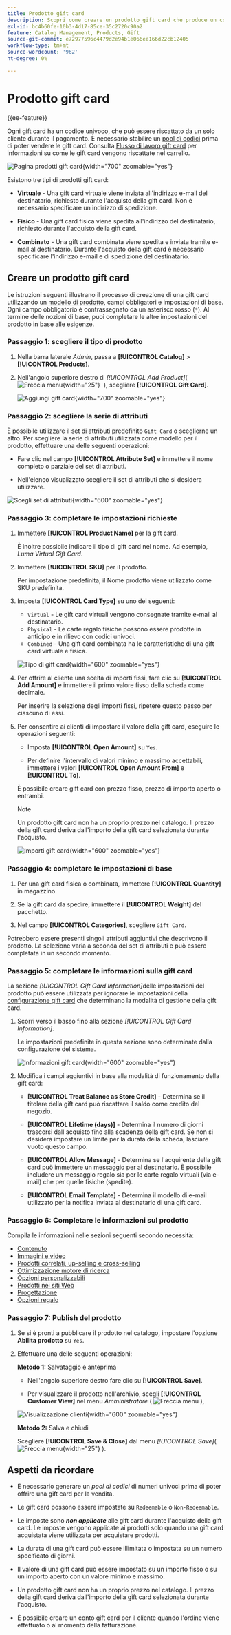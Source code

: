 ```yaml
---
title: Prodotto gift card
description: Scopri come creare un prodotto gift card che produce un codice univoco che deve essere riscattato da un cliente destinatario durante il pagamento.
exl-id: bc4b60fe-10b3-4d17-85ce-35c2720c90a2
feature: Catalog Management, Products, Gift
source-git-commit: e72977596c4479d2e94b1e066ee166d22cb12405
workflow-type: tm+mt
source-wordcount: '962'
ht-degree: 0%

---
```


# Prodotto gift card

{{ee-feature}}

Ogni gift card ha un codice univoco, che può essere riscattato da un solo cliente durante il pagamento. È necessario stabilire un [pool di codici](../stores-purchase/product-gift-card-accounts.md#step-3-establish-the-gift-card-code-pool) prima di poter vendere le gift card. Consulta [Flusso di lavoro gift card](../stores-purchase/product-gift-card-workflow.md) per informazioni su come le gift card vengono riscattate nel carrello.

![Pagina prodotti gift card](./assets/storefront-giftcard-product-page.png){width="700" zoomable="yes"}

Esistono tre tipi di prodotti gift card:

- **Virtuale** - Una gift card virtuale viene inviata all&#39;indirizzo e-mail del destinatario, richiesto durante l&#39;acquisto della gift card. Non è necessario specificare un indirizzo di spedizione.

- **Fisico** - Una gift card fisica viene spedita all&#39;indirizzo del destinatario, richiesto durante l&#39;acquisto della gift card.

- **Combinato** - Una gift card combinata viene spedita e inviata tramite e-mail al destinatario. Durante l&#39;acquisto della gift card è necessario specificare l&#39;indirizzo e-mail e di spedizione del destinatario.

## Creare un prodotto gift card

Le istruzioni seguenti illustrano il processo di creazione di una gift card utilizzando un [modello di prodotto](attribute-sets.md), campi obbligatori e impostazioni di base. Ogni campo obbligatorio è contrassegnato da un asterisco rosso (`*`). Al termine delle nozioni di base, puoi completare le altre impostazioni del prodotto in base alle esigenze.

### Passaggio 1: scegliere il tipo di prodotto

1. Nella barra laterale _Admin_, passa a **[!UICONTROL Catalog]** > **[!UICONTROL Products]**.

1. Nell&#39;angolo superiore destro di _[!UICONTROL Add Product]_( ![Freccia menu](../assets/icon-menu-down-arrow-red.png){width="25"}  ), scegliere **[!UICONTROL Gift Card]**.

   ![Aggiungi gift card](./assets/product-add-gift-card.png){width="700" zoomable="yes"}

### Passaggio 2: scegliere la serie di attributi

È possibile utilizzare il set di attributi predefinito `Gift Card` o sceglierne un altro. Per scegliere la serie di attributi utilizzata come modello per il prodotto, effettuare una delle seguenti operazioni:

- Fare clic nel campo **[!UICONTROL Attribute Set]** e immettere il nome completo o parziale del set di attributi.

- Nell&#39;elenco visualizzato scegliere il set di attributi che si desidera utilizzare.

![Scegli set di attributi](./assets/product-create-choose-attribute-set-gift-card.png){width="600" zoomable="yes"}

### Passaggio 3: completare le impostazioni richieste

1. Immettere **[!UICONTROL Product Name]** per la gift card.

   È inoltre possibile indicare il tipo di gift card nel nome. Ad esempio, _Luma Virtual Gift Card_.

1. Immettere **[!UICONTROL SKU]** per il prodotto.

   Per impostazione predefinita, il Nome prodotto viene utilizzato come SKU predefinita.

1. Imposta **[!UICONTROL Card Type]** su uno dei seguenti:

   - `Virtual` - Le gift card virtuali vengono consegnate tramite e-mail al destinatario.
   - `Physical` - Le carte regalo fisiche possono essere prodotte in anticipo e in rilievo con codici univoci.
   - `Combined` - Una gift card combinata ha le caratteristiche di una gift card virtuale e fisica.

   ![Tipo di gift card](./assets/product-create-gift-card-type.png){width="600" zoomable="yes"}

1. Per offrire al cliente una scelta di importi fissi, fare clic su **[!UICONTROL Add Amount]** e immettere il primo valore fisso della scheda come decimale.

   Per inserire la selezione degli importi fissi, ripetere questo passo per ciascuno di essi.

1. Per consentire ai clienti di impostare il valore della gift card, eseguire le operazioni seguenti:

   - Imposta **[!UICONTROL Open Amount]** su `Yes`.

   - Per definire l&#39;intervallo di valori minimo e massimo accettabili, immettere i valori **[!UICONTROL Open Amount From]** e **[!UICONTROL To]**.

   È possibile creare gift card con prezzo fisso, prezzo di importo aperto o entrambi.

   >[!NOTE]
   >
   >Un prodotto gift card non ha un proprio prezzo nel catalogo. Il prezzo della gift card deriva dall&#39;importo della gift card selezionata durante l&#39;acquisto.

   ![Importi gift card](./assets/product-create-gift-card-amounts.png){width="600" zoomable="yes"}

### Passaggio 4: completare le impostazioni di base

1. Per una gift card fisica o combinata, immettere **[!UICONTROL Quantity]** in magazzino.

1. Se la gift card da spedire, immettere il **[!UICONTROL Weight]** del pacchetto.

1. Nel campo **[!UICONTROL Categories]**, scegliere `Gift Card`.

Potrebbero essere presenti singoli attributi aggiuntivi che descrivono il prodotto. La selezione varia a seconda del set di attributi e può essere completata in un secondo momento.

### Passaggio 5: completare le informazioni sulla gift card

La sezione _[!UICONTROL Gift Card Information]_&#x200B;delle impostazioni del prodotto può essere utilizzata per ignorare le impostazioni della [configurazione gift card](../configuration-reference/sales/gift-cards.md) che determinano la modalità di gestione della gift card.

1. Scorri verso il basso fino alla sezione _[!UICONTROL Gift Card Information]_.

   Le impostazioni predefinite in questa sezione sono determinate dalla configurazione del sistema.

   ![Informazioni gift card](./assets/product-gift-card-information.png){width="600" zoomable="yes"}

1. Modifica i campi aggiuntivi in base alla modalità di funzionamento della gift card:

   - **[!UICONTROL Treat Balance as Store Credit]** - Determina se il titolare della gift card può riscattare il saldo come credito del negozio.

   - **[!UICONTROL Lifetime (days)]** - Determina il numero di giorni trascorsi dall&#39;acquisto fino alla scadenza della gift card. Se non si desidera impostare un limite per la durata della scheda, lasciare vuoto questo campo.

   - **[!UICONTROL Allow Message]** - Determina se l&#39;acquirente della gift card può immettere un messaggio per al destinatario. È possibile includere un messaggio regalo sia per le carte regalo virtuali (via e-mail) che per quelle fisiche (spedite).

   - **[!UICONTROL Email Template]** - Determina il modello di e-mail utilizzato per la notifica inviata al destinatario di una gift card.

### Passaggio 6: Completare le informazioni sul prodotto

Compila le informazioni nelle sezioni seguenti secondo necessità:

- [Contenuto](product-content.md)
- [Immagini e video](product-images-and-video.md)
- [Prodotti correlati, up-selling e cross-selling](related-products-up-sells-cross-sells.md)
- [Ottimizzazione motore di ricerca](product-search-engine-optimization.md)
- [Opzioni personalizzabili](settings-advanced-custom-options.md)
- [Prodotti nei siti Web](settings-basic-websites.md)
- [Progettazione](settings-advanced-design.md)
- [Opzioni regalo](product-gift-options.md)

### Passaggio 7: Publish del prodotto

1. Se si è pronti a pubblicare il prodotto nel catalogo, impostare l&#39;opzione **Abilita prodotto** su `Yes`.

1. Effettuare una delle seguenti operazioni:

   **Metodo 1:** Salvataggio e anteprima

   - Nell&#39;angolo superiore destro fare clic su **[!UICONTROL Save]**.

   - Per visualizzare il prodotto nell&#39;archivio, scegli **[!UICONTROL Customer View]** nel menu _Amministratore_ ( ![Freccia menu](../assets/icon-menu-down-arrow-black.png) ),

   ![Visualizzazione clienti](./assets/product-admin-customer-view.png){width="600" zoomable="yes"}

   **Metodo 2:** Salva e chiudi

   Scegliere **[!UICONTROL Save & Close]** dal menu _[!UICONTROL Save]_( ![Freccia menu](../assets/icon-menu-down-arrow-red.png){width="25"} ).

## Aspetti da ricordare

- È necessario generare un _pool di codici_ di numeri univoci prima di poter offrire una gift card per la vendita.

- Le gift card possono essere impostate su `Redeemable` o `Non-Redeemable`.

- Le imposte sono **_non applicate_** alle gift card durante l&#39;acquisto della gift card. Le imposte vengono applicate ai prodotti solo quando una gift card acquistata viene utilizzata per acquistare prodotti.

- La durata di una gift card può essere illimitata o impostata su un numero specificato di giorni.

- Il valore di una gift card può essere impostato su un importo fisso o su un importo aperto con un valore minimo e massimo.

- Un prodotto gift card non ha un proprio prezzo nel catalogo. Il prezzo della gift card deriva dall&#39;importo della gift card selezionata durante l&#39;acquisto.

- È possibile creare un conto gift card per il cliente quando l&#39;ordine viene effettuato o al momento della fatturazione.
